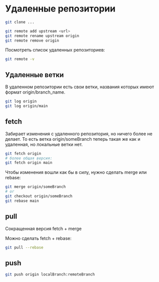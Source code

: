 # Удаленные репозитории

```sh
git clone ...
```

```sh
git remote add upstream <url>
git remote rename upstream origin
git remote remove origin
```

Посмотреть список удаленных репозиториев:
```sh
git remote -v
```

## Удаленные ветки
В удаленном репозитории есть свои ветки, названия которых имеют формат origin/branch_name.

```sh
git log origin
git log origin/main
```

## fetch
Забирает изменения с удаленного репозитория, но ничего более не делает. То есть ветка origin/someBranch теперь такая же как и удаленная, но локальные ветки нет.
```sh
git fetch origin
# более общая версия:
git fetch origin main
```

Чтобы изменения вошли как бы в силу, нужно сделать merge или rebase:
```sh
git merge origin/someBranch
# or
git checkout origin/someBranch
git rebase main
```

## pull
Сокращенная версия fetch + merge

Можно сделать fetch + rebase:
```sh
git pull --rebase
```

## push
```sh
git push origin localBranch:remoteBranch
```




